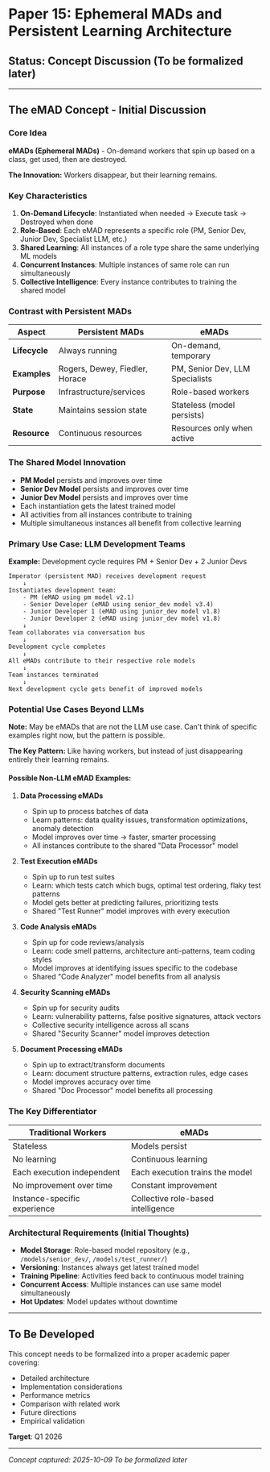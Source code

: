# Paper 15: Ephemeral MADs and Persistent Learning Architecture

## Status: Concept Discussion (To be formalized later)

---

## The eMAD Concept - Initial Discussion

### Core Idea

**eMADs (Ephemeral MADs)** - On-demand workers that spin up based on a class, get used, then are destroyed.

**The Innovation:** Workers disappear, but their learning remains.

### Key Characteristics

1. **On-Demand Lifecycle**: Instantiated when needed → Execute task → Destroyed when done
2. **Role-Based**: Each eMAD represents a specific role (PM, Senior Dev, Junior Dev, Specialist LLM, etc.)
3. **Shared Learning**: All instances of a role type share the same underlying ML models
4. **Concurrent Instances**: Multiple instances of same role can run simultaneously
5. **Collective Intelligence**: Every instance contributes to training the shared model

### Contrast with Persistent MADs

| Aspect | Persistent MADs | eMADs |
|--------|----------------|-------|
| **Lifecycle** | Always running | On-demand, temporary |
| **Examples** | Rogers, Dewey, Fiedler, Horace | PM, Senior Dev, LLM Specialists |
| **Purpose** | Infrastructure/services | Role-based workers |
| **State** | Maintains session state | Stateless (model persists) |
| **Resource** | Continuous resources | Resources only when active |

### The Shared Model Innovation

- **PM Model** persists and improves over time
- **Senior Dev Model** persists and improves over time
- **Junior Dev Model** persists and improves over time
- Each instantiation gets the latest trained model
- All activities from all instances contribute to training
- Multiple simultaneous instances all benefit from collective learning

### Primary Use Case: LLM Development Teams

**Example:** Development cycle requires PM + Senior Dev + 2 Junior Devs

```
Imperator (persistent MAD) receives development request
    ↓
Instantiates development team:
    - PM (eMAD using pm model v2.1)
    - Senior Developer (eMAD using senior_dev model v3.4)
    - Junior Developer 1 (eMAD using junior_dev model v1.8)
    - Junior Developer 2 (eMAD using junior_dev model v1.8)
    ↓
Team collaborates via conversation bus
    ↓
Development cycle completes
    ↓
All eMADs contribute to their respective role models
    ↓
Team instances terminated
    ↓
Next development cycle gets benefit of improved models
```

### Potential Use Cases Beyond LLMs

**Note:** May be eMADs that are not the LLM use case. Can't think of specific examples right now, but the pattern is possible.

**The Key Pattern:** Like having workers, but instead of just disappearing entirely their learning remains.

#### Possible Non-LLM eMAD Examples:

1. **Data Processing eMADs**
   - Spin up to process batches of data
   - Learn patterns: data quality issues, transformation optimizations, anomaly detection
   - Model improves over time → faster, smarter processing
   - All instances contribute to the shared "Data Processor" model

2. **Test Execution eMADs**
   - Spin up to run test suites
   - Learn: which tests catch which bugs, optimal test ordering, flaky test patterns
   - Model gets better at predicting failures, prioritizing tests
   - Shared "Test Runner" model improves with every execution

3. **Code Analysis eMADs**
   - Spin up for code reviews/analysis
   - Learn: code smell patterns, architecture anti-patterns, team coding styles
   - Model improves at identifying issues specific to the codebase
   - Shared "Code Analyzer" model benefits from all analysis

4. **Security Scanning eMADs**
   - Spin up for security audits
   - Learn: vulnerability patterns, false positive signatures, attack vectors
   - Collective security intelligence across all scans
   - Shared "Security Scanner" model improves detection

5. **Document Processing eMADs**
   - Spin up to extract/transform documents
   - Learn: document structure patterns, extraction rules, edge cases
   - Model improves accuracy over time
   - Shared "Doc Processor" model benefits all processing

### The Key Differentiator

| Traditional Workers | eMADs |
|---------------------|-------|
| Stateless | Models persist |
| No learning | Continuous learning |
| Each execution independent | Each execution trains the model |
| No improvement over time | Constant improvement |
| Instance-specific experience | Collective role-based intelligence |

### Architectural Requirements (Initial Thoughts)

- **Model Storage**: Role-based model repository (e.g., `/models/senior_dev/`, `/models/test_runner/`)
- **Versioning**: Instances always get latest trained model
- **Training Pipeline**: Activities feed back to continuous model training
- **Concurrent Access**: Multiple instances can use same model simultaneously
- **Hot Updates**: Model updates without downtime

---

## To Be Developed

This concept needs to be formalized into a proper academic paper covering:

- Detailed architecture
- Implementation considerations
- Performance metrics
- Comparison with related work
- Future directions
- Empirical validation

**Target**: Q1 2026

---

*Concept captured: 2025-10-09*
*To be formalized later*
